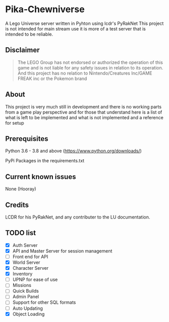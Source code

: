 # Pika-Chewniverse
A Lego Universe server written in Pyhton using lcdr's PyRakNet
This project is not intended for main stream use it is more of a test server that is intended to be reliable.

## Disclaimer
> The LEGO Group has not endorsed or authorized the operation of this game and is not liable for any safety issues in relation to its operation. And this project has no relation to Nintendo/Creatures Inc/GAME FREAK inc or the Pokemon brand

## About
This project is very much still in development and there is no working parts from a game play perspective and for those that understand here is a list of what is left to be implemented and what is not implemented and a reference for setup

## Prerequisites

Python 3.6 - 3.8 and above (https://www.python.org/downloads/)

PyPi Packages in the requirements.txt

## Current known issues 
None (Hooray)

## Credits 
LCDR for his PyRakNet, and any contributer to the LU documentation. 

## TODO list
- [x] Auth Server
- [x] API and Master Server for session management
- [ ] Front end for API
- [x] World Server 
- [x] Character Server
- [x] Inventory 
- [ ] UPNP for ease of use
- [ ] Missions
- [ ] Quick Builds
- [ ] Admin Panel
- [ ] Support for other SQL formats
- [ ] Auto Updating
- [x] Object Loading
